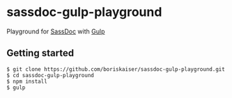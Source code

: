 # sassdoc-gulp-playground
Playground for [SassDoc](http://sassdoc.com/) with [Gulp](http://gulpjs.com/)


## Getting started
```shell
$ git clone https://github.com/boriskaiser/sassdoc-gulp-playground.git
$ cd sassdoc-gulp-playground
$ npm install
$ gulp
```
